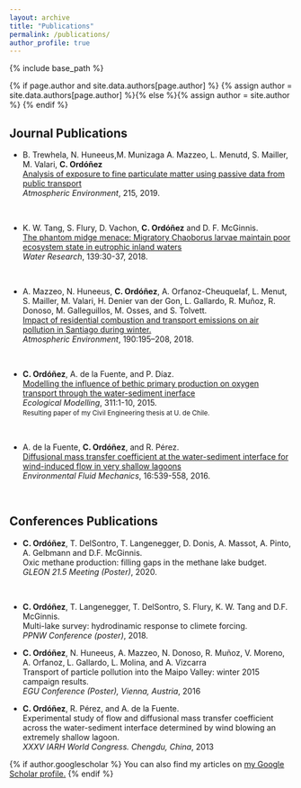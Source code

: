 ```yaml
---
layout: archive
title: "Publications"
permalink: /publications/
author_profile: true
---
```


{% include base_path %}

{% if page.author and site.data.authors[page.author] %}
  {% assign author = site.data.authors[page.author] %}{% else %}{% assign author = site.author %}
{% endif %}


## Journal Publications
* B. Trewhela, N. Huneeus,M. Munizaga A. Mazzeo, L. Menutd, S. Mailler, M. Valari, **C. Ordóñez**
<br>[Analysis of exposure to fine particulate matter using passive data from public transport](https://doi.org/10.1016/j.atmosenv.2019.116878)
<br>*Atmospheric Environment*, 215, 2019.
<br>

* K. W. Tang, S. Flury, D. Vachon, **C. Ordóñez** and D. F. McGinnis.
<br>[The phantom midge menace: Migratory Chaoborus larvae maintain poor ecosystem state in eutrophic inland waters](https://doi.org/10.1016/j.watres.2018.03.060)
<br>*Water Research*, 139:30-37, 2018.
<br>

* A. Mazzeo, N. Huneeus, **C. Ordóñez**, A. Orfanoz-Cheuquelaf, L. Menut, S. Mailler, M. Valari, H. Denier van der Gon, L. Gallardo, R. Muñoz, R. Donoso, M. Galleguillos, M. Osses, and S. Tolvett.
<br>[ Impact of residential combustion and transport emissions on air pollution in Santiago during winter.](https://doi.org/10.1016/j.atmosenv.2018.06.043)
<br>*Atmospheric Environment*, 190:195–208, 2018.
<br>

* **C. Ordóñez**, A. de la Fuente, and P. Díaz.
<br>[Modelling the influence of bethic primary production on oxygen transport through the water-sediment inerface](https://doi.org/10.1016/j.ecolmodel.2015.05.007)
<br>*Ecological Modelling*, 311:1-10, 2015.
<br><small>Resulting paper of my Civil Engineering thesis at U. de Chile.</small>
<br>

* A. de la Fuente, **C. Ordóñez**, and R. Pérez.
<br>[Diffusional mass transfer coefficient at the water-sediment interface for wind-induced flow in very shallow lagoons](https://doi.org/10.1007/s10652-015-9437-9)
<br>*Environmental Fluid Mechanics*, 16:539-558, 2016.
<br>

## Conferences Publications
* **C. Ordóñez**, T. DelSontro, T. Langenegger, D. Donis, A. Massot, A. Pinto, A. Gelbmann and D.F. McGinnis.
<br>Oxic methane production: filling gaps in the methane lake budget.
<br>*GLEON 21.5 Meeting (Poster)*, 2020.
<br>

* **C. Ordóñez**, T. Langenegger, T. DelSontro,  S. Flury, K. W. Tang and D.F. McGinnis.
<br>Multi-lake survey: hydrodinamic response to climete forcing.
<br>*PPNW Conference (poster)*, 2018.

* **C. Ordóñez**, N. Huneeus, A. Mazzeo, N. Donoso, R. Muñoz, V. Moreno, A. Orfanoz, L. Gallardo, L. Molina, and A. Vizcarra
<br>Transport of particle pollution into the Maipo Valley: winter 2015 campaign results.
<br>*EGU Conference (Poster), Vienna, Austria*, 2016

* **C. Ordóñez**, R. Pérez, and A. de la Fuente.
<br>Experimental study of flow and diffusional mass transfer coefficient across the water-sediment interface determined by wind blowing an extremely shallow lagoon.
<br>*XXXV IARH World Congress. Chengdu, China*, 2013

{% if author.googlescholar %}
  You can also find my articles on <u><a href="{{author.googlescholar}}">my Google Scholar profile</a>.</u>
{% endif %}
